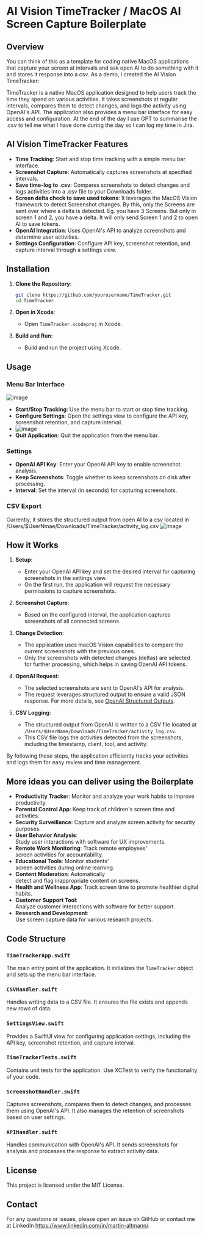 # AI Vision TimeTracker / MacOS AI Screen Capture Boilerplate

## Overview
You can think of this as a template for coding native MacOS applications that capture your screen at intervals and ask open AI to do something with it and stores it response into a csv. As a demo, I created the AI Vision TimeTracker:

TimeTracker is a native MacOS application designed to help users track the time they spend on various activities. It takes screenshots at regular intervals, compares them to detect changes, and logs the activity using OpenAI's API. The application also provides a menu bar interface for easy access and configuration.
At the end of the day I use GPT to summarise the .csv to tell me what I have done during the day so I can log my time in Jira.

## AI Vision TimeTracker Features

- **Time Tracking**: Start and stop time tracking with a simple menu bar interface.
- **Screenshot Capture**: Automatically captures screenshots at specified intervals.
- **Save time-log to .csv**: Compares screenshots to detect changes and logs activities into a .csv file to your Downloads folder.
- **Screen delta check to save used tokens**: It leverages the MacOS Vision framework to detect Screenshot changes. By this, only the Screens are sent over where a delta is detected. Eg. you have 3 Screens. But only in screen 1 and 2, you have a delta. It will only send Screen 1 and 2 to open AI to save tokens.
- **OpenAI Integration**: Uses OpenAI's API to analyze screenshots and determine user activities.
- **Settings Configuration**: Configure API key, screenshot retention, and capture interval through a settings view.

## Installation

1. **Clone the Repository**:
    ```sh
    git clone https://github.com/yourusername/TimeTracker.git
    cd TimeTracker
    ```

2. **Open in Xcode**:
    - Open `TimeTracker.xcodeproj` in Xcode.

3. **Build and Run**:
    - Build and run the project using Xcode.

## Usage

### Menu Bar Interface
![image](https://github.com/user-attachments/assets/41d17169-487a-41fa-a93d-62f4c8f231a2)

- **Start/Stop Tracking**: Use the menu bar to start or stop time tracking.
- **Configure Settings**: Open the settings view to configure the API key, screenshot retention, and capture interval.
- ![image](https://github.com/user-attachments/assets/951b9243-0945-4985-b891-c30ad80e76f0)
- **Quit Application**: Quit the application from the menu bar.

### Settings

- **OpenAI API Key**: Enter your OpenAI API key to enable screenshot analysis.
- **Keep Screenshots**: Toggle whether to keep screenshots on disk after processing.
- **Interval**: Set the interval (in seconds) for capturing screenshots.

### CSV Export
Currently, it stores the structured output from open AI to a csv located in /Users/$UserNmae/Downloads/TimeTracker/activity_log.csv
![image](https://github.com/user-attachments/assets/a253745a-29e5-4802-bf03-dea06c9ced6a)

## How it Works

1. **Setup**:
    - Enter your OpenAI API key and set the desired interval for capturing screenshots in the settings view.
    - On the first run, the application will request the necessary permissions to capture screenshots.

2. **Screenshot Capture**:
    - Based on the configured interval, the application captures screenshots of all connected screens.

3. **Change Detection**:
    - The application uses macOS Vision capabilities to compare the current screenshots with the previous ones.
    - Only the screenshots with detected changes (deltas) are selected for further processing, which helps in saving OpenAI API tokens.

4. **OpenAI Request**:
    - The selected screenshots are sent to OpenAI's API for analysis.
    - The request leverages structured output to ensure a valid JSON response. For more details, see [OpenAI Structured Outputs](https://platform.openai.com/docs/guides/structured-outputs/introduction).

5. **CSV Logging**:
    - The structured output from OpenAI is written to a CSV file located at `/Users/$UserName/Downloads/TimeTracker/activity_log.csv`.
    - This CSV file logs the activities detected from the screenshots, including the timestamp, client, tool, and activity.

By following these steps, the application efficiently tracks your activities and logs them for easy review and time management.

## More ideas you can deliver using the Boilerplate

* **Productivity Tracke**r: Monitor and analyze your work habits to improve productivity.
* **Parental Control App**: Keep track of children's screen time and activities.
* **Security Surveillance**: Capture and analyze screen activity for security purposes.
* **User Behavior Analysis**: Study user interactions with software for UX improvements.
* **Remote Work Monitoring**: Track remote employees' screen activities for accountability.
* **Educational Tools**: Monitor students' screen activities during online learning.
* **Content Moderation**: Automatically detect and flag inappropriate content on screens.
* **Health and Wellness App**: Track screen time to promote healthier digital habits.
* **Customer Support Tool**: Analyze customer interactions with software for better support.
* **Research and Development**: Use screen capture data for various research projects.

## Code Structure

### `TimeTrackerApp.swift`

The main entry point of the application. It initializes the `TimeTracker` object and sets up the menu bar interface.

### `CSVHandler.swift`

Handles writing data to a CSV file. It ensures the file exists and appends new rows of data.

### `SettingsView.swift`

Provides a SwiftUI view for configuring application settings, including the API key, screenshot retention, and capture interval.

### `TimeTrackerTests.swift`

Contains unit tests for the application. Use XCTest to verify the functionality of your code.

### `ScreenshotHandler.swift`

Captures screenshots, compares them to detect changes, and processes them using OpenAI's API. It also manages the retention of screenshots based on user settings.

### `APIHandler.swift`

Handles communication with OpenAI's API. It sends screenshots for analysis and processes the response to extract activity data.


## License

This project is licensed under the MIT License.

## Contact

For any questions or issues, please open an issue on GitHub or contact me at LinkedIn https://www.linkedin.com/in/martin-altmann/.
